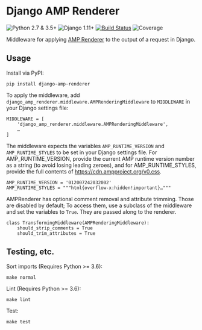 # Django AMP Renderer

![Python 2.7 & 3.5+](https://img.shields.io/badge/python-2.7%20%7C%203.5%2B-blue) ![Django 1.11+](https://img.shields.io/badge/django-%201.11%2B-blue) [![Build Status](https://travis-ci.com/chasefinch/django-amp-renderer.svg?branch=master)](https://travis-ci.com/chasefinch/django-amp-renderer) ![Coverage](https://img.shields.io/badge/coverage-0%25-red)

Middleware for applying [AMP Renderer](https://github.com/chasefinch/amp-renderer) to the output of a request in Django.

## Usage

Install via PyPI:
	
	pip install django-amp-renderer

To apply the middleware, add `django_amp_renderer.middleware.AMPRenderingMiddleware` to `MIDDLEWARE` in your Django settings file:

	MIDDLEWARE = [
	    'django_amp_renderer.middleware.AMPRenderingMiddleware',
	    …
	]

The middleware expects the variables `AMP_RUNTIME_VERSION` and `AMP_RUNTIME_STYLES` to be set in your Django settings file. For AMP_RUNTIME_VERSION, provide the current AMP runtime version number as a string (to avoid losing leading zeroes), and for AMP_RUNTIME_STYLES, provide the full contents of https://cdn.ampproject.org/v0.css.

	AMP_RUNTIME_VERSION = '012007242032002'
	AMP_RUNTIME_STYLES = """html{overflow-x:hidden!important}…"""

AMPRenderer has optional comment removal and attribute trimming. Those are disabled by default; To access them, use a subclass of the middleware and set the variables to `True`. They are passed along to the renderer.

	class TransformingMiddleware(AMPRenderingMiddleware):
	    should_strip_comments = True
	    should_trim_attributes = True

## Testing, etc.

Sort imports (Requires Python >= 3.6):

	make normal

Lint (Requires Python >= 3.6):

	make lint

Test:

	make test